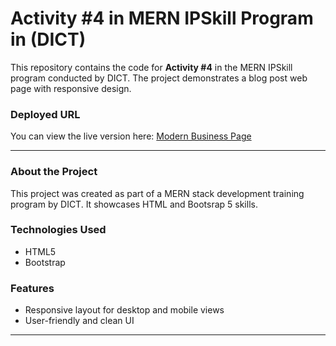 # Activity #4 in MERN IPSkill Program in (DICT)

This repository contains the code for **Activity #4** in the MERN IPSkill program conducted by DICT. The project demonstrates a blog post web page with responsive design.

### Deployed URL
You can view the live version here: [Modern Business Page](https://keithcyrilldiaz.github.io/ModernPageBusiness/)

---

### About the Project
This project was created as part of a MERN stack development training program by DICT. It showcases HTML and Bootsrap 5 skills.

### Technologies Used
- HTML5
- Bootstrap

### Features
- Responsive layout for desktop and mobile views
- User-friendly and clean UI

---
